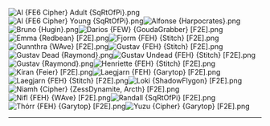![Al {FE6 Cipher} Adult {SqRtOfPi}.png](https://raw.githubusercontent.com/Klokinator/FE-Repo/main/Portrait%20Repository/FE%20Spinoff%20Game%20Mugs%20(Cipher,%20Warriors,%20Heroes)/Al%20(FE6%20Cipher)%20Adult%20%7BSqRtOfPi%7D.png "Al {FE6 Cipher} Adult {SqRtOfPi}.png")![Al {FE6 Cipher} Young {SqRtOfPi}.png](https://raw.githubusercontent.com/Klokinator/FE-Repo/main/Portrait%20Repository/FE%20Spinoff%20Game%20Mugs%20(Cipher,%20Warriors,%20Heroes)/Al%20(FE6%20Cipher)%20Young%20%7BSqRtOfPi%7D.png "Al {FE6 Cipher} Young {SqRtOfPi}.png")![Alfonse {Harpocrates}.png](https://raw.githubusercontent.com/Klokinator/FE-Repo/main/Portrait%20Repository/FE%20Spinoff%20Game%20Mugs%20(Cipher,%20Warriors,%20Heroes)/Alfonse%20%7BHarpocrates%7D.png "Alfonse {Harpocrates}.png")![Bruno {Hugin}.png](https://raw.githubusercontent.com/Klokinator/FE-Repo/main/Portrait%20Repository/FE%20Spinoff%20Game%20Mugs%20(Cipher,%20Warriors,%20Heroes)/Bruno%20%7BHugin%7D.png "Bruno {Hugin}.png")![Darios {FEW} {GoudaGrabber} [F2E].png](https://raw.githubusercontent.com/Klokinator/FE-Repo/main/Portrait%20Repository/FE%20Spinoff%20Game%20Mugs%20(Cipher,%20Warriors,%20Heroes)/Darios%20(FEW)%20%7BGoudaGrabber%7D%20%5BF2E%5D.png "Darios {FEW} {GoudaGrabber} [F2E].png")![Emma {Redbean} [F2E].png](https://raw.githubusercontent.com/Klokinator/FE-Repo/main/Portrait%20Repository/FE%20Spinoff%20Game%20Mugs%20(Cipher,%20Warriors,%20Heroes)/Emma%20%7BRedbean%7D%20%5BF2E%5D.png "Emma {Redbean} [F2E].png")![Fjorm {FEH} {Stitch} [F2E].png](https://raw.githubusercontent.com/Klokinator/FE-Repo/main/Portrait%20Repository/FE%20Spinoff%20Game%20Mugs%20(Cipher,%20Warriors,%20Heroes)/Fjorm%20(FEH)%20%7BStitch%7D%20%5BF2E%5D.png "Fjorm {FEH} {Stitch} [F2E].png")![Gunnthra {WAve} [F2E].png](https://raw.githubusercontent.com/Klokinator/FE-Repo/main/Portrait%20Repository/FE%20Spinoff%20Game%20Mugs%20(Cipher,%20Warriors,%20Heroes)/Gunnthra%20%7BWAve%7D%20%5BF2E%5D.png "Gunnthra {WAve} [F2E].png")![Gustav {FEH} {Stitch} [F2E].png](https://raw.githubusercontent.com/Klokinator/FE-Repo/main/Portrait%20Repository/FE%20Spinoff%20Game%20Mugs%20(Cipher,%20Warriors,%20Heroes)/Gustav%20(FEH)%20%7BStitch%7D%20%5BF2E%5D.png "Gustav {FEH} {Stitch} [F2E].png")![Gustav Dead {Raymond}.png](https://raw.githubusercontent.com/Klokinator/FE-Repo/main/Portrait%20Repository/FE%20Spinoff%20Game%20Mugs%20(Cipher,%20Warriors,%20Heroes)/Gustav%20Dead%20%7BRaymond%7D.png "Gustav Dead {Raymond}.png")![Gustav Undead {FEH} {Stitch} [F2E].png](https://raw.githubusercontent.com/Klokinator/FE-Repo/main/Portrait%20Repository/FE%20Spinoff%20Game%20Mugs%20(Cipher,%20Warriors,%20Heroes)/Gustav%20Undead%20(FEH)%20%7BStitch%7D%20%5BF2E%5D.png "Gustav Undead {FEH} {Stitch} [F2E].png")![Gustav {Raymond}.png](https://raw.githubusercontent.com/Klokinator/FE-Repo/main/Portrait%20Repository/FE%20Spinoff%20Game%20Mugs%20(Cipher,%20Warriors,%20Heroes)/Gustav%20%7BRaymond%7D.png "Gustav {Raymond}.png")![Henriette {FEH} {Stitch} [F2E].png](https://raw.githubusercontent.com/Klokinator/FE-Repo/main/Portrait%20Repository/FE%20Spinoff%20Game%20Mugs%20(Cipher,%20Warriors,%20Heroes)/Henriette%20(FEH)%20%7BStitch%7D%20%5BF2E%5D.png "Henriette {FEH} {Stitch} [F2E].png")![Kiran {Feier} [F2E].png](https://raw.githubusercontent.com/Klokinator/FE-Repo/main/Portrait%20Repository/FE%20Spinoff%20Game%20Mugs%20(Cipher,%20Warriors,%20Heroes)/Kiran%20%7BFeier%7D%20%5BF2E%5D.png "Kiran {Feier} [F2E].png")![Laegjarn {FEH} {Garytop} [F2E].png](https://raw.githubusercontent.com/Klokinator/FE-Repo/main/Portrait%20Repository/FE%20Spinoff%20Game%20Mugs%20(Cipher,%20Warriors,%20Heroes)/Laegjarn%20(FEH)%20%7BGarytop%7D%20%5BF2E%5D.png "Laegjarn {FEH} {Garytop} [F2E].png")![Laegjarn {FEH} {Stitch} [F2E].png](https://raw.githubusercontent.com/Klokinator/FE-Repo/main/Portrait%20Repository/FE%20Spinoff%20Game%20Mugs%20(Cipher,%20Warriors,%20Heroes)/Laegjarn%20(FEH)%20%7BStitch%7D%20%5BF2E%5D.png "Laegjarn {FEH} {Stitch} [F2E].png")![Loki {ShadowFlygon} [F2E].png](https://raw.githubusercontent.com/Klokinator/FE-Repo/main/Portrait%20Repository/FE%20Spinoff%20Game%20Mugs%20(Cipher,%20Warriors,%20Heroes)/Loki%20%7BShadowFlygon%7D%20%5BF2E%5D.png "Loki {ShadowFlygon} [F2E].png")![Niamh {Cipher} {ZessDynamite, Arcth} [F2E].png](https://raw.githubusercontent.com/Klokinator/FE-Repo/main/Portrait%20Repository/FE%20Spinoff%20Game%20Mugs%20(Cipher,%20Warriors,%20Heroes)/Niamh%20(Cipher)%20%7BZessDynamite,%20Arcth%7D%20%5BF2E%5D.png "Niamh {Cipher} {ZessDynamite, Arcth} [F2E].png")![Nifl {FEH} {WAve} [F2E].png](https://raw.githubusercontent.com/Klokinator/FE-Repo/main/Portrait%20Repository/FE%20Spinoff%20Game%20Mugs%20(Cipher,%20Warriors,%20Heroes)/Nifl%20(FEH)%20%7BWAve%7D%20%5BF2E%5D.png "Nifl {FEH} {WAve} [F2E].png")![Randall {SqRtOfPi} [F2E].png](https://raw.githubusercontent.com/Klokinator/FE-Repo/main/Portrait%20Repository/FE%20Spinoff%20Game%20Mugs%20(Cipher,%20Warriors,%20Heroes)/Randall%20%7BSqRtOfPi%7D%20%5BF2E%5D.png "Randall {SqRtOfPi} [F2E].png")![Thórr {FEH} {Garytop} [F2E].png](https://raw.githubusercontent.com/Klokinator/FE-Repo/main/Portrait%20Repository/FE%20Spinoff%20Game%20Mugs%20(Cipher,%20Warriors,%20Heroes)/Th%C3%B3rr%20(FEH)%20%7BGarytop%7D%20%5BF2E%5D.png "Thórr {FEH} {Garytop} [F2E].png")![Yuzu {Cipher} {Garytop} [F2E].png](https://raw.githubusercontent.com/Klokinator/FE-Repo/main/Portrait%20Repository/FE%20Spinoff%20Game%20Mugs%20(Cipher,%20Warriors,%20Heroes)/Yuzu%20(Cipher)%20%7BGarytop%7D%20%5BF2E%5D.png "Yuzu {Cipher} {Garytop} [F2E].png")



----

